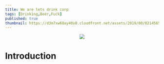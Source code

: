 ```yaml
---
title: We are lets drink corp
tags: [Drinking,Beer,Fuck]
published: true
thumbnail: https://d3m7xw68ay40x8.cloudfront.net/assets/2019/08/02145655/august-2019-beer-events-guide.jpg
---
```


<p align = "center">
<img src = "blob:https://web.whatsapp.com/2fabe416-053f-46ec-b87f-8936fce8c9e6">
</p>


# Introduction


